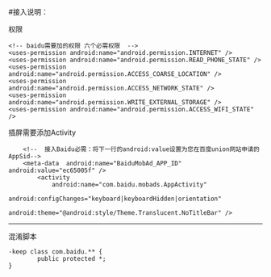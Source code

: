 #接入说明：

权限

    <!-- baidu需要加的权限 六个必需权限  -->
    <uses-permission android:name="android.permission.INTERNET" />
    <uses-permission android:name="android.permission.READ_PHONE_STATE" />
    <uses-permission android:name="android.permission.ACCESS_COARSE_LOCATION" />
    <uses-permission android:name="android.permission.ACCESS_NETWORK_STATE" />
    <uses-permission android:name="android.permission.WRITE_EXTERNAL_STORAGE" />
    <uses-permission android:name="android.permission.ACCESS_WIFI_STATE" />
    
插屏需要添加Activity

        <!--  接入Baidu必需：将下一行的android:value设置为您在百度union网站申请的AppSid-->
        <meta-data  android:name="BaiduMobAd_APP_ID" android:value="ec65005f" />
            <activity
                android:name="com.baidu.mobads.AppActivity"
                android:configChanges="keyboard|keyboardHidden|orientation"
                android:theme="@android:style/Theme.Translucent.NoTitleBar"	/>
***

混淆脚本

    -keep class com.baidu.** {
            public protected *;
    }